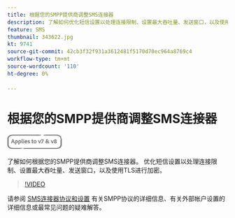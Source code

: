 ```yaml
---
title: 根据您的SMPP提供商调整SMS连接器
description: 了解如何优化短信设置以处理连接限制、设置最大吞吐量、发送窗口，以及使用TLS进行加密。
feature: SMS
thumbnail: 343622.jpg
kt: 9741
source-git-commit: 42cb3f32f931a3612481f5170d70ec964a8769c4
workflow-type: tm+mt
source-wordcount: '110'
ht-degree: 0%

---
```



# 根据您的SMPP提供商调整SMS连接器

![适用于V7、V8](../assets/V7-V8-stamp.png)

了解如何根据您的SMPP提供商调整SMS连接器。 优化短信设置以处理连接限制、设置最大吞吐量、发送窗口，以及使用TLS进行加密。

>[!VIDEO](https://video.tv.adobe.com/v/343622?quality=12)

请参阅 [SMS连接器协议和设置](https://experienceleague.adobe.com/docs/campaign-classic/using/sending-messages/sending-messages-on-mobiles/sms-protocol.html?lang=en#sending-messages) 有关SMPP协议的详细信息、有关外部帐户设置的详细信息或最常见问题的疑难解答。